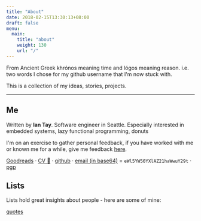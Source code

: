 ```yaml
---
title: "About"
date: 2018-02-15T13:30:13+08:00
draft: false
menu:
  main:
    title: "about"
    weight: 130
    url: "/"
---
```

From Ancient Greek khrónos meaning time and lógos meaning reason. i.e. two words I chose for my github username that I'm now stuck with.

This is a collection of my ideas, stories, projects.

---
## Me

Written by **Ian Tay**. Software engineer in Seattle. Especially interested in embedded systems, lazy functional programming, donuts

I'm on an exercise to gather personal feedback, if you have worked with me or known me for a while, give me feedback [here](https://airtable.com/shrJI8p0amSdZId0b).

[Goodreads](https://www.goodreads.com/user/show/41100566-ian-tay) · [CV 📜](cv.pdf) · [github](https://github.com/chronologos) · [email (in base64)](https://play.golang.org/p/kI6deshYi5x) = `eWl5YW50YXlAZ21haWwuY29t` · [pgp](pgp.txt)

## Lists

Lists hold great insights about people - here are some of mine:

[quotes](mylists/quotes)
